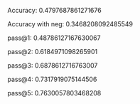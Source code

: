 Accuracy: 0.4797687861271676

Accuracy with neg: 0.3468208092485549

pass@1: 0.48786127167630067

pass@2: 0.6184971098265901

pass@3: 0.6878612716763007

pass@4: 0.7317919075144506

pass@5: 0.7630057803468208
